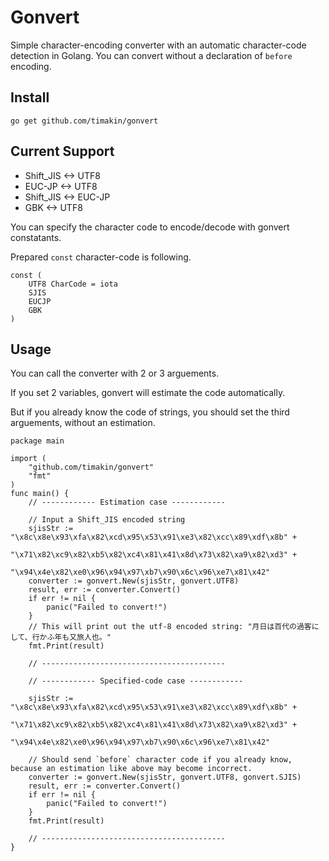 Gonvert
====

Simple character-encoding converter with an automatic character-code detection in Golang.
You can convert without a declaration of `before` encoding.

## Install
```
go get github.com/timakin/gonvert
```

## Current Support
- Shift_JIS <-> UTF8
- EUC-JP <-> UTF8
- Shift_JIS <-> EUC-JP
- GBK <-> UTF8

You can specify the character code to encode/decode with gonvert constatants.

Prepared `const` character-code is following.

```
const (
	UTF8 CharCode = iota
	SJIS
	EUCJP
	GBK
)
```

## Usage

You can call the converter with 2 or 3 arguements.

If you set 2 variables, gonvert will estimate the code automatically.

But if you already know the code of strings, you should set the third arguements, without an estimation.

```
package main

import (
    "github.com/timakin/gonvert"
    "fmt"
)
func main() {
    // ------------ Estimation case ------------

    // Input a Shift_JIS encoded string
    sjisStr := "\x8c\x8e\x93\xfa\x82\xcd\x95\x53\x91\xe3\x82\xcc\x89\xdf\x8b" +
               "\x71\x82\xc9\x82\xb5\x82\xc4\x81\x41\x8d\x73\x82\xa9\x82\xd3" +
               "\x94\x4e\x82\xe0\x96\x94\x97\xb7\x90\x6c\x96\xe7\x81\x42"
    converter := gonvert.New(sjisStr, gonvert.UTF8)
    result, err := converter.Convert()
    if err != nil {
        panic("Failed to convert!")
    }
    // This will print out the utf-8 encoded string: "月日は百代の過客にして、行かふ年も又旅人也。"
    fmt.Print(result)

    // -----------------------------------------

    // ------------ Specified-code case ------------

    sjisStr := "\x8c\x8e\x93\xfa\x82\xcd\x95\x53\x91\xe3\x82\xcc\x89\xdf\x8b" +
               "\x71\x82\xc9\x82\xb5\x82\xc4\x81\x41\x8d\x73\x82\xa9\x82\xd3" +
               "\x94\x4e\x82\xe0\x96\x94\x97\xb7\x90\x6c\x96\xe7\x81\x42"

    // Should send `before` character code if you already know, because an estimation like above may become incorrect.
    converter := gonvert.New(sjisStr, gonvert.UTF8, gonvert.SJIS)
    result, err := converter.Convert()
    if err != nil {
        panic("Failed to convert!")
    }
    fmt.Print(result)

    // -----------------------------------------
}
```

